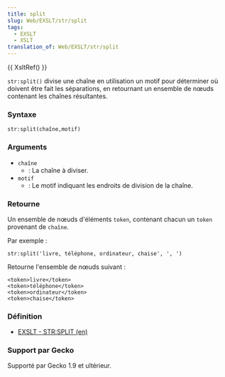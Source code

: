 ```yaml
---
title: split
slug: Web/EXSLT/str/split
tags:
  - EXSLT
  - XSLT
translation_of: Web/EXSLT/str/split
---
```

{{ XsltRef() }}

`str:split()` divise une chaîne en utilisation un motif pour déterminer où doivent être fait les séparations, en retournant un ensemble de nœuds contenant les chaînes résultantes.

### Syntaxe

    str:split(chaîne,motif)

### Arguments

- `chaîne`
  - : La chaîne à diviser.
- `motif`
  - : Le motif indiquant les endroits de division de la chaîne.

### Retourne

Un ensemble de nœuds d'éléments `token`, contenant chacun un `token` provenant de `chaîne`.

Par exemple :

    str:split('livre, téléphone, ordinateur, chaise', ', ')

Retourne l'ensemble de nœuds suivant :

    <token>livre</token>
    <token>téléphone</token>
    <token>ordinateur</token>
    <token>chaise</token>

### Définition

- [EXSLT - STR:SPLIT (en)](http://www.exslt.org/regexp/functions/split/index.html)

### Support par Gecko

Supporté par Gecko 1.9 et ultérieur.
